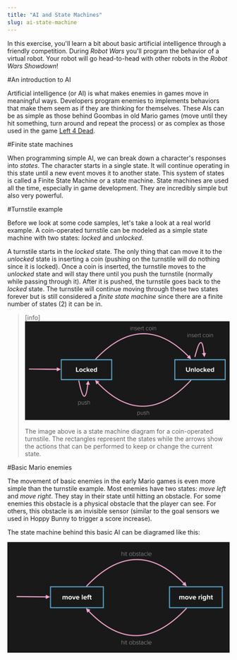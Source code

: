 ```yaml
---
title: "AI and State Machines"
slug: ai-state-machine
---
```


In this exercise, you'll learn a bit about basic artificial intelligence through a friendly competition. During *Robot Wars* you'll program the behavior of a virtual robot. Your robot will go head-to-head with other robots in the *Robot Wars Showdown*!

#An introduction to AI

Artificial intelligence (or AI) is what makes enemies in games move in meaningful ways. Developers program enemies to implements behaviors that make them seem as if they are thinking for themselves. These AIs can be as simple as those behind Goombas in old Mario games (move until they hit something, turn around and repeat the process) or as complex as those used in the game [Left 4 Dead](http://www.valvesoftware.com/publications/2009/ai_systems_of_l4d_mike_booth.pdf).

#Finite state machines

When programming simple AI, we can break down a character's responses into *states*. The character starts in a single state. It will continue operating in this state until a new event moves it to another state. This system of states is called a Finite State Machine or a state machine. State machines are used all the time, especially in game development. They are incredibly simple but also very powerful.

#Turnstile example

Before we look at some code samples, let's take a look at a real world example. A coin-operated turnstile can be modeled as a simple state machine with two states: *locked* and *unlocked*.

A turnstile starts in the *locked* state. The only thing that can move it to the *unlocked* state is inserting a coin (pushing on the turnstile will do nothing since it is locked). Once a coin is inserted, the turnstile moves to the *unlocked* state and will stay there until you push the turnstile (normally while passing through it). After it is pushed, the turnstile goes back to the *locked* state. The turnstile will continue moving through these two states forever but is still considered a *finite state machine* since there are a finite number of states (2) it can be in.

> [info]
> ![](./turnstile.png)
>
> The image above is a state machine diagram for a coin-operated turnstile. The rectangles represent the states while the arrows show the actions that can be performed to keep or change the current state.

#Basic Mario enemies

The movement of basic enemies in the early Mario games is even more simple than the turnstile example. Most enemies have two states: *move left* and *move right*. They stay in their state until hitting an obstacle. For some enemies this obstacle is a physical obstacle that the player can see. For others, this obstacle is an invisible sensor (similar to the goal sensors we used in Hoppy Bunny to trigger a score increase).

The state machine behind this basic AI can be diagramed like this:

![](./mario_basic.png)
